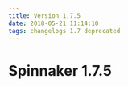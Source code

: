 ```yaml
---
title: Version 1.7.5
date: 2018-05-21 11:14:10 
tags: changelogs 1.7 deprecated
---
```

# Spinnaker 1.7.5
<script src="https://gist.github.com/spinnaker-release/7e79eac4a20de7a9eaf9c620e07a9e61.js"/>
